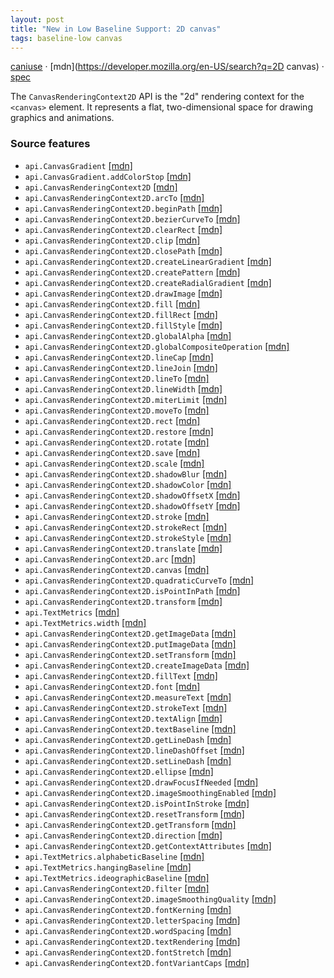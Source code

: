 ```yaml
---
layout: post
title: "New in Low Baseline Support: 2D canvas"
tags: baseline-low canvas
---
```


[caniuse](https://caniuse.com/?search=canvas-2d) · [mdn](https://developer.mozilla.org/en-US/search?q=2D canvas) · [spec](https://html.spec.whatwg.org/multipage/canvas.html#2dcontext)

The `CanvasRenderingContext2D` API is the "2d" rendering context for the `<canvas>` element. It represents a flat, two-dimensional space for drawing graphics and animations.

### Source features

- ``api.CanvasGradient`` [[mdn]](https://developer.mozilla.org/en-US/search?q=api.CanvasGradient)
- ``api.CanvasGradient.addColorStop`` [[mdn]](https://developer.mozilla.org/en-US/search?q=api.CanvasGradient.addColorStop)
- ``api.CanvasRenderingContext2D`` [[mdn]](https://developer.mozilla.org/en-US/search?q=api.CanvasRenderingContext2D)
- ``api.CanvasRenderingContext2D.arcTo`` [[mdn]](https://developer.mozilla.org/en-US/search?q=api.CanvasRenderingContext2D.arcTo)
- ``api.CanvasRenderingContext2D.beginPath`` [[mdn]](https://developer.mozilla.org/en-US/search?q=api.CanvasRenderingContext2D.beginPath)
- ``api.CanvasRenderingContext2D.bezierCurveTo`` [[mdn]](https://developer.mozilla.org/en-US/search?q=api.CanvasRenderingContext2D.bezierCurveTo)
- ``api.CanvasRenderingContext2D.clearRect`` [[mdn]](https://developer.mozilla.org/en-US/search?q=api.CanvasRenderingContext2D.clearRect)
- ``api.CanvasRenderingContext2D.clip`` [[mdn]](https://developer.mozilla.org/en-US/search?q=api.CanvasRenderingContext2D.clip)
- ``api.CanvasRenderingContext2D.closePath`` [[mdn]](https://developer.mozilla.org/en-US/search?q=api.CanvasRenderingContext2D.closePath)
- ``api.CanvasRenderingContext2D.createLinearGradient`` [[mdn]](https://developer.mozilla.org/en-US/search?q=api.CanvasRenderingContext2D.createLinearGradient)
- ``api.CanvasRenderingContext2D.createPattern`` [[mdn]](https://developer.mozilla.org/en-US/search?q=api.CanvasRenderingContext2D.createPattern)
- ``api.CanvasRenderingContext2D.createRadialGradient`` [[mdn]](https://developer.mozilla.org/en-US/search?q=api.CanvasRenderingContext2D.createRadialGradient)
- ``api.CanvasRenderingContext2D.drawImage`` [[mdn]](https://developer.mozilla.org/en-US/search?q=api.CanvasRenderingContext2D.drawImage)
- ``api.CanvasRenderingContext2D.fill`` [[mdn]](https://developer.mozilla.org/en-US/search?q=api.CanvasRenderingContext2D.fill)
- ``api.CanvasRenderingContext2D.fillRect`` [[mdn]](https://developer.mozilla.org/en-US/search?q=api.CanvasRenderingContext2D.fillRect)
- ``api.CanvasRenderingContext2D.fillStyle`` [[mdn]](https://developer.mozilla.org/en-US/search?q=api.CanvasRenderingContext2D.fillStyle)
- ``api.CanvasRenderingContext2D.globalAlpha`` [[mdn]](https://developer.mozilla.org/en-US/search?q=api.CanvasRenderingContext2D.globalAlpha)
- ``api.CanvasRenderingContext2D.globalCompositeOperation`` [[mdn]](https://developer.mozilla.org/en-US/search?q=api.CanvasRenderingContext2D.globalCompositeOperation)
- ``api.CanvasRenderingContext2D.lineCap`` [[mdn]](https://developer.mozilla.org/en-US/search?q=api.CanvasRenderingContext2D.lineCap)
- ``api.CanvasRenderingContext2D.lineJoin`` [[mdn]](https://developer.mozilla.org/en-US/search?q=api.CanvasRenderingContext2D.lineJoin)
- ``api.CanvasRenderingContext2D.lineTo`` [[mdn]](https://developer.mozilla.org/en-US/search?q=api.CanvasRenderingContext2D.lineTo)
- ``api.CanvasRenderingContext2D.lineWidth`` [[mdn]](https://developer.mozilla.org/en-US/search?q=api.CanvasRenderingContext2D.lineWidth)
- ``api.CanvasRenderingContext2D.miterLimit`` [[mdn]](https://developer.mozilla.org/en-US/search?q=api.CanvasRenderingContext2D.miterLimit)
- ``api.CanvasRenderingContext2D.moveTo`` [[mdn]](https://developer.mozilla.org/en-US/search?q=api.CanvasRenderingContext2D.moveTo)
- ``api.CanvasRenderingContext2D.rect`` [[mdn]](https://developer.mozilla.org/en-US/search?q=api.CanvasRenderingContext2D.rect)
- ``api.CanvasRenderingContext2D.restore`` [[mdn]](https://developer.mozilla.org/en-US/search?q=api.CanvasRenderingContext2D.restore)
- ``api.CanvasRenderingContext2D.rotate`` [[mdn]](https://developer.mozilla.org/en-US/search?q=api.CanvasRenderingContext2D.rotate)
- ``api.CanvasRenderingContext2D.save`` [[mdn]](https://developer.mozilla.org/en-US/search?q=api.CanvasRenderingContext2D.save)
- ``api.CanvasRenderingContext2D.scale`` [[mdn]](https://developer.mozilla.org/en-US/search?q=api.CanvasRenderingContext2D.scale)
- ``api.CanvasRenderingContext2D.shadowBlur`` [[mdn]](https://developer.mozilla.org/en-US/search?q=api.CanvasRenderingContext2D.shadowBlur)
- ``api.CanvasRenderingContext2D.shadowColor`` [[mdn]](https://developer.mozilla.org/en-US/search?q=api.CanvasRenderingContext2D.shadowColor)
- ``api.CanvasRenderingContext2D.shadowOffsetX`` [[mdn]](https://developer.mozilla.org/en-US/search?q=api.CanvasRenderingContext2D.shadowOffsetX)
- ``api.CanvasRenderingContext2D.shadowOffsetY`` [[mdn]](https://developer.mozilla.org/en-US/search?q=api.CanvasRenderingContext2D.shadowOffsetY)
- ``api.CanvasRenderingContext2D.stroke`` [[mdn]](https://developer.mozilla.org/en-US/search?q=api.CanvasRenderingContext2D.stroke)
- ``api.CanvasRenderingContext2D.strokeRect`` [[mdn]](https://developer.mozilla.org/en-US/search?q=api.CanvasRenderingContext2D.strokeRect)
- ``api.CanvasRenderingContext2D.strokeStyle`` [[mdn]](https://developer.mozilla.org/en-US/search?q=api.CanvasRenderingContext2D.strokeStyle)
- ``api.CanvasRenderingContext2D.translate`` [[mdn]](https://developer.mozilla.org/en-US/search?q=api.CanvasRenderingContext2D.translate)
- ``api.CanvasRenderingContext2D.arc`` [[mdn]](https://developer.mozilla.org/en-US/search?q=api.CanvasRenderingContext2D.arc)
- ``api.CanvasRenderingContext2D.canvas`` [[mdn]](https://developer.mozilla.org/en-US/search?q=api.CanvasRenderingContext2D.canvas)
- ``api.CanvasRenderingContext2D.quadraticCurveTo`` [[mdn]](https://developer.mozilla.org/en-US/search?q=api.CanvasRenderingContext2D.quadraticCurveTo)
- ``api.CanvasRenderingContext2D.isPointInPath`` [[mdn]](https://developer.mozilla.org/en-US/search?q=api.CanvasRenderingContext2D.isPointInPath)
- ``api.CanvasRenderingContext2D.transform`` [[mdn]](https://developer.mozilla.org/en-US/search?q=api.CanvasRenderingContext2D.transform)
- ``api.TextMetrics`` [[mdn]](https://developer.mozilla.org/en-US/search?q=api.TextMetrics)
- ``api.TextMetrics.width`` [[mdn]](https://developer.mozilla.org/en-US/search?q=api.TextMetrics.width)
- ``api.CanvasRenderingContext2D.getImageData`` [[mdn]](https://developer.mozilla.org/en-US/search?q=api.CanvasRenderingContext2D.getImageData)
- ``api.CanvasRenderingContext2D.putImageData`` [[mdn]](https://developer.mozilla.org/en-US/search?q=api.CanvasRenderingContext2D.putImageData)
- ``api.CanvasRenderingContext2D.setTransform`` [[mdn]](https://developer.mozilla.org/en-US/search?q=api.CanvasRenderingContext2D.setTransform)
- ``api.CanvasRenderingContext2D.createImageData`` [[mdn]](https://developer.mozilla.org/en-US/search?q=api.CanvasRenderingContext2D.createImageData)
- ``api.CanvasRenderingContext2D.fillText`` [[mdn]](https://developer.mozilla.org/en-US/search?q=api.CanvasRenderingContext2D.fillText)
- ``api.CanvasRenderingContext2D.font`` [[mdn]](https://developer.mozilla.org/en-US/search?q=api.CanvasRenderingContext2D.font)
- ``api.CanvasRenderingContext2D.measureText`` [[mdn]](https://developer.mozilla.org/en-US/search?q=api.CanvasRenderingContext2D.measureText)
- ``api.CanvasRenderingContext2D.strokeText`` [[mdn]](https://developer.mozilla.org/en-US/search?q=api.CanvasRenderingContext2D.strokeText)
- ``api.CanvasRenderingContext2D.textAlign`` [[mdn]](https://developer.mozilla.org/en-US/search?q=api.CanvasRenderingContext2D.textAlign)
- ``api.CanvasRenderingContext2D.textBaseline`` [[mdn]](https://developer.mozilla.org/en-US/search?q=api.CanvasRenderingContext2D.textBaseline)
- ``api.CanvasRenderingContext2D.getLineDash`` [[mdn]](https://developer.mozilla.org/en-US/search?q=api.CanvasRenderingContext2D.getLineDash)
- ``api.CanvasRenderingContext2D.lineDashOffset`` [[mdn]](https://developer.mozilla.org/en-US/search?q=api.CanvasRenderingContext2D.lineDashOffset)
- ``api.CanvasRenderingContext2D.setLineDash`` [[mdn]](https://developer.mozilla.org/en-US/search?q=api.CanvasRenderingContext2D.setLineDash)
- ``api.CanvasRenderingContext2D.ellipse`` [[mdn]](https://developer.mozilla.org/en-US/search?q=api.CanvasRenderingContext2D.ellipse)
- ``api.CanvasRenderingContext2D.drawFocusIfNeeded`` [[mdn]](https://developer.mozilla.org/en-US/search?q=api.CanvasRenderingContext2D.drawFocusIfNeeded)
- ``api.CanvasRenderingContext2D.imageSmoothingEnabled`` [[mdn]](https://developer.mozilla.org/en-US/search?q=api.CanvasRenderingContext2D.imageSmoothingEnabled)
- ``api.CanvasRenderingContext2D.isPointInStroke`` [[mdn]](https://developer.mozilla.org/en-US/search?q=api.CanvasRenderingContext2D.isPointInStroke)
- ``api.CanvasRenderingContext2D.resetTransform`` [[mdn]](https://developer.mozilla.org/en-US/search?q=api.CanvasRenderingContext2D.resetTransform)
- ``api.CanvasRenderingContext2D.getTransform`` [[mdn]](https://developer.mozilla.org/en-US/search?q=api.CanvasRenderingContext2D.getTransform)
- ``api.CanvasRenderingContext2D.direction`` [[mdn]](https://developer.mozilla.org/en-US/search?q=api.CanvasRenderingContext2D.direction)
- ``api.CanvasRenderingContext2D.getContextAttributes`` [[mdn]](https://developer.mozilla.org/en-US/search?q=api.CanvasRenderingContext2D.getContextAttributes)
- ``api.TextMetrics.alphabeticBaseline`` [[mdn]](https://developer.mozilla.org/en-US/search?q=api.TextMetrics.alphabeticBaseline)
- ``api.TextMetrics.hangingBaseline`` [[mdn]](https://developer.mozilla.org/en-US/search?q=api.TextMetrics.hangingBaseline)
- ``api.TextMetrics.ideographicBaseline`` [[mdn]](https://developer.mozilla.org/en-US/search?q=api.TextMetrics.ideographicBaseline)
- ``api.CanvasRenderingContext2D.filter`` [[mdn]](https://developer.mozilla.org/en-US/search?q=api.CanvasRenderingContext2D.filter)
- ``api.CanvasRenderingContext2D.imageSmoothingQuality`` [[mdn]](https://developer.mozilla.org/en-US/search?q=api.CanvasRenderingContext2D.imageSmoothingQuality)
- ``api.CanvasRenderingContext2D.fontKerning`` [[mdn]](https://developer.mozilla.org/en-US/search?q=api.CanvasRenderingContext2D.fontKerning)
- ``api.CanvasRenderingContext2D.letterSpacing`` [[mdn]](https://developer.mozilla.org/en-US/search?q=api.CanvasRenderingContext2D.letterSpacing)
- ``api.CanvasRenderingContext2D.wordSpacing`` [[mdn]](https://developer.mozilla.org/en-US/search?q=api.CanvasRenderingContext2D.wordSpacing)
- ``api.CanvasRenderingContext2D.textRendering`` [[mdn]](https://developer.mozilla.org/en-US/search?q=api.CanvasRenderingContext2D.textRendering)
- ``api.CanvasRenderingContext2D.fontStretch`` [[mdn]](https://developer.mozilla.org/en-US/search?q=api.CanvasRenderingContext2D.fontStretch)
- ``api.CanvasRenderingContext2D.fontVariantCaps`` [[mdn]](https://developer.mozilla.org/en-US/search?q=api.CanvasRenderingContext2D.fontVariantCaps)
